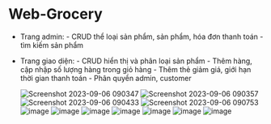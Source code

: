 # Web-Grocery
- Trang admin: - CRUD thể loại sản phẩm, sản phẩm, hóa đơn thanh toán
               - tìm kiếm sản phẩm
  
- Trang giao diện: - CRUD hiển thị và phân loại sản phẩm
                   - Thêm hàng, cập nhập số lượng hàng trong giỏ hàng
                   - Thêm thẻ giảm giá, giới hạn thời gian thanh toán
                   - Phân quyền admin, customer

  ![Screenshot 2023-09-06 090347](https://github.com/trankhai07/Web-Grocery/assets/77017212/65dd9130-4150-4614-828f-58e1293c8d87)
  ![Screenshot 2023-09-06 090357](https://github.com/trankhai07/Web-Grocery/assets/77017212/5eafc1e6-9126-4931-9aa2-f2daa44d6fda)
  ![Screenshot 2023-09-06 090433](https://github.com/trankhai07/Web-Grocery/assets/77017212/11464b76-d045-4000-af0f-ba9bbc5653c6)
  ![Screenshot 2023-09-06 090753](https://github.com/trankhai07/Web-Grocery/assets/77017212/20a042af-17c2-4d93-8aed-8143a1a21d79)
  ![image](https://github.com/trankhai07/Web-Grocery/assets/77017212/aacbd72c-5573-40b3-934a-2c3c2d07d165)
  ![image](https://github.com/trankhai07/Web-Grocery/assets/77017212/e1bc964f-6b16-4cdf-97a2-b2dfa4905808)
  ![image](https://github.com/trankhai07/Web-Grocery/assets/77017212/a6649c76-e997-4846-9a88-f4c1eee17b8c)
  ![image](https://github.com/trankhai07/Web-Grocery/assets/77017212/73443c23-ce70-4d79-b9ce-99b938826e83)
  ![image](https://github.com/trankhai07/Web-Grocery/assets/77017212/ef45f7ad-a835-409f-b0e5-675922c4fbcd)
  ![image](https://github.com/trankhai07/Web-Grocery/assets/77017212/f495e189-c911-4fee-9e41-e1d9aa7c9fc2)
  ![image](https://github.com/trankhai07/Web-Grocery/assets/77017212/55d890f4-8bbe-48dd-b899-047e0de9846c)












